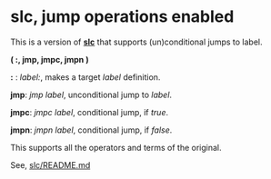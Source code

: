 # slc, jump operations enabled
This is a version of [**slc**](https://github.com/j2e2/slc) that supports (un)conditional jumps to label.

**( :, jmp, jmpc, jmpn )**

**:** : *label:*, makes a target *label* definition.

**jmp**: *jmp label*, unconditional jump to *label*.

**jmpc**: *jmpc label*, conditional jump, if *true*.

**jmpn**: *jmpn label*, conditional jump, if *false*.

This supports all the operators and terms of the original.

See, [slc/README.md](https://github.com/j2e2/slc/blob/master/README.md)


